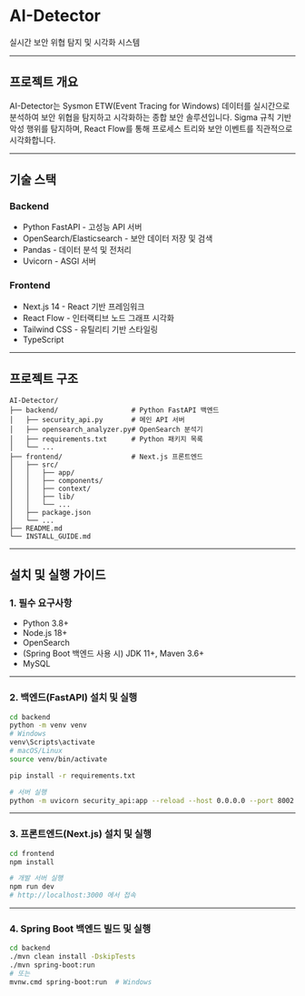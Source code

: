 # AI-Detector

실시간 보안 위협 탐지 및 시각화 시스템

---

## 프로젝트 개요

AI-Detector는 Sysmon ETW(Event Tracing for Windows) 데이터를 실시간으로 분석하여 보안 위협을 탐지하고 시각화하는 종합 보안 솔루션입니다. Sigma 규칙 기반 악성 행위를 탐지하며, React Flow를 통해 프로세스 트리와 보안 이벤트를 직관적으로 시각화합니다.

---

## 기술 스택

### Backend

- Python FastAPI - 고성능 API 서버
- OpenSearch/Elasticsearch - 보안 데이터 저장 및 검색
- Pandas - 데이터 분석 및 전처리
- Uvicorn - ASGI 서버

### Frontend

- Next.js 14 - React 기반 프레임워크
- React Flow - 인터랙티브 노드 그래프 시각화
- Tailwind CSS - 유틸리티 기반 스타일링
- TypeScript

---

## 프로젝트 구조

```
AI-Detector/
├── backend/                  # Python FastAPI 백엔드
│   ├── security_api.py       # 메인 API 서버
│   ├── opensearch_analyzer.py# OpenSearch 분석기
│   ├── requirements.txt      # Python 패키지 목록
│   └── ...
├── frontend/                 # Next.js 프론트엔드
│   ├── src/
│   │   ├── app/
│   │   ├── components/
│   │   ├── context/
│   │   ├── lib/
│   │   └── ...
│   ├── package.json
│   └── ...
├── README.md
└── INSTALL_GUIDE.md
```

---

## 설치 및 실행 가이드

### 1. 필수 요구사항

- Python 3.8+
- Node.js 18+
- OpenSearch
- (Spring Boot 백엔드 사용 시) JDK 11+, Maven 3.6+
- MySQL

---

### 2. 백엔드(FastAPI) 설치 및 실행

```bash
cd backend
python -m venv venv
# Windows
venv\Scripts\activate
# macOS/Linux
source venv/bin/activate

pip install -r requirements.txt

# 서버 실행
python -m uvicorn security_api:app --reload --host 0.0.0.0 --port 8002
```

---

### 3. 프론트엔드(Next.js) 설치 및 실행

```bash
cd frontend
npm install

# 개발 서버 실행
npm run dev
# http://localhost:3000 에서 접속
```

---

### 4. Spring Boot 백엔드 빌드 및 실행

```bash
cd backend
./mvn clean install -DskipTests
./mvn spring-boot:run
# 또는
mvnw.cmd spring-boot:run  # Windows
```
